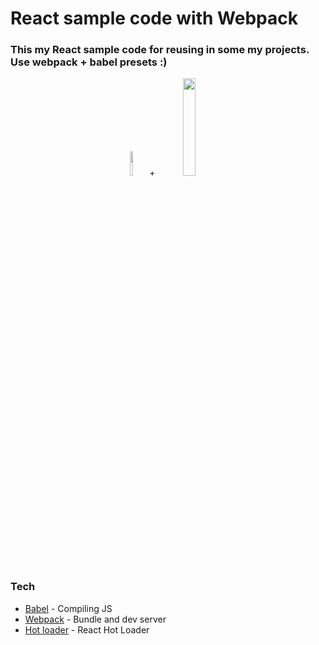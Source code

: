 # React sample code with Webpack
### This my React sample code for reusing in some my projects. Use webpack + babel presets :)

<div align="center">
  <img src="https://webpack.js.org/d19378a95ebe6b15d5ddea281138dcf4.svg" width="10%" />
  +
  <img src="https://d33wubrfki0l68.cloudfront.net/7a197cfe44548cc1a3f581152af70a3051e11671/78df8/img/babel.svg" width="20%" />
</div>

### Tech
- [Babel](https://babeljs.io) - Compiling JS
- [Webpack](https://webpack.js.org) - Bundle and dev server
- [Hot loader](https://github.com/gaearon/react-hot-loader) - React Hot Loader